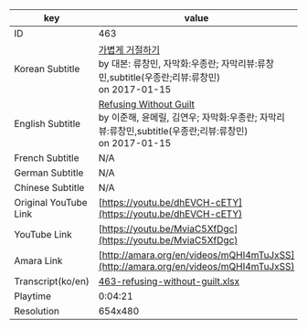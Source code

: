 |  key  |  value  |
|-------|---------|
| ID            | 463 |
| Korean Subtitle | [가볍게 거절하기](https://github.com/jungtosociety/dharma-qna/raw/master/sub/463/ko-463-refusing-without-guilt.sbv)<br>by 대본: 류창민, 자막화:우종란; 자막리뷰:류창민,subtitle(우종란;리뷰:류창민)<br>on 2017-01-15<br>|
| English Subtitle | [Refusing Without Guilt](https://github.com/jungtosociety/dharma-qna/raw/master/sub/463/en-463-refusing-without-guilt.sbv)<br>by 이준해, 윤메릴, 김연우; 자막화:우종란; 자막리뷰:류창민,subtitle(우종란;리뷰:류창민)<br>on 2017-01-15<br>|
| French Subtitle | N/A |
| German Subtitle | N/A |
| Chinese Subtitle | N/A |
| Original YouTube Link  | [https://youtu.be/dhEVCH-cETY](https://youtu.be/dhEVCH-cETY) |
| YouTube Link  | [https://youtu.be/MviaC5XfDgc](https://youtu.be/MviaC5XfDgc) |
| Amara Link    | [http://amara.org/en/videos/mQHI4mTuJxSS](http://amara.org/en/videos/mQHI4mTuJxSS) |
| Transcript(ko/en) | [463-refusing-without-guilt.xlsx](https://github.com/jungtosociety/dharma-qna/raw/master/sub/463/463-refusing-without-guilt.xlsx) |
| Playtime | 0:04:21 |
| Resolution | 654x480|
